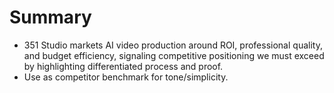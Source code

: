 # Summary
- 351 Studio markets AI video production around ROI, professional quality, and budget efficiency, signaling competitive positioning we must exceed by highlighting differentiated process and proof.
- Use as competitor benchmark for tone/simplicity.
